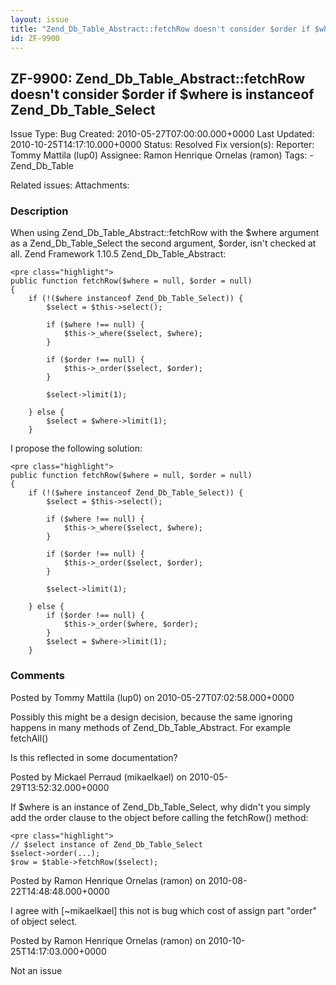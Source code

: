 ```yaml
---
layout: issue
title: "Zend_Db_Table_Abstract::fetchRow doesn't consider $order if $where is instanceof Zend_Db_Table_Select"
id: ZF-9900
---
```


ZF-9900: Zend\_Db\_Table\_Abstract::fetchRow doesn't consider $order if $where is instanceof Zend\_Db\_Table\_Select
--------------------------------------------------------------------------------------------------------------------

 Issue Type: Bug Created: 2010-05-27T07:00:00.000+0000 Last Updated: 2010-10-25T14:17:10.000+0000 Status: Resolved Fix version(s): 
 Reporter:  Tommy Mattila (lup0)  Assignee:  Ramon Henrique Ornelas (ramon)  Tags: - Zend\_Db\_Table
 
 Related issues: 
 Attachments: 
### Description

When using Zend\_Db\_Table\_Abstract::fetchRow with the $where argument as a Zend\_Db\_Table\_Select the second argument, $order, isn't checked at all. Zend Framework 1.10.5 Zend\_Db\_Table\_Abstract:

 
    <pre class="highlight">
    public function fetchRow($where = null, $order = null)
    {
        if (!($where instanceof Zend_Db_Table_Select)) {
            $select = $this->select();
    
            if ($where !== null) {
                $this->_where($select, $where);
            }
    
            if ($order !== null) {
                $this->_order($select, $order);
            }
    
            $select->limit(1);
    
        } else {
            $select = $where->limit(1);
        }


I propose the following solution:

 
    <pre class="highlight">
    public function fetchRow($where = null, $order = null)
    {
        if (!($where instanceof Zend_Db_Table_Select)) {
            $select = $this->select();
    
            if ($where !== null) {
                $this->_where($select, $where);
            }
    
            if ($order !== null) {
                $this->_order($select, $order);
            }
    
            $select->limit(1);
    
        } else {
            if ($order !== null) {
                $this->_order($where, $order);
            }
            $select = $where->limit(1);
        }


 

 

### Comments

Posted by Tommy Mattila (lup0) on 2010-05-27T07:02:58.000+0000

Possibly this might be a design decision, because the same ignoring happens in many methods of Zend\_Db\_Table\_Abstract. For example fetchAll()

Is this reflected in some documentation?

 

 

Posted by Mickael Perraud (mikaelkael) on 2010-05-29T13:52:32.000+0000

If $where is an instance of Zend\_Db\_Table\_Select, why didn't you simply add the order clause to the object before calling the fetchRow() method:

 
    <pre class="highlight">
    // $select instance of Zend_Db_Table_Select
    $select->order(...);
    $row = $table->fetchRow($select);


 

 

Posted by Ramon Henrique Ornelas (ramon) on 2010-08-22T14:48:48.000+0000

I agree with [~mikaelkael] this not is bug which cost of assign part "order" of object select.

 

 

Posted by Ramon Henrique Ornelas (ramon) on 2010-10-25T14:17:03.000+0000

Not an issue

 

 